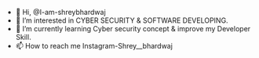- 👋 Hi, @I-am-shreybhardwaj
- 👀 I’m interested in CYBER SECURITY & SOFTWARE DEVELOPING.
- 🌱 I’m currently learning Cyber security concept & improve my Developer Skill.
- 📫 How to reach me Instagram-Shrey__bhardwaj

<!---
I-am-shreybhardwaj/I-am-shreybhardwaj is a ✨ special ✨ repository because its `README.md` (this file) appears on your GitHub profile.
You can click the Preview link to take a look at your changes.
--->
